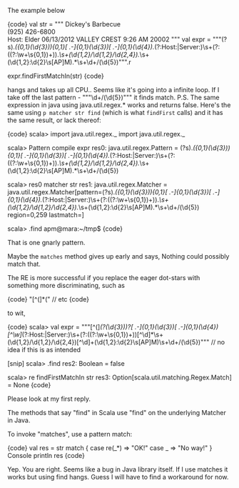 The example below 

{code}
val str = """              Dickey's Barbecue             
              (925) 426-6800              
Host: Elder                     06/13/2012
VALLEY CREST                       9:26 AM
                                     20002
                                          """
val expr = """(?s).*\({0,1}(\d{3})\){0,1}[ \.-]{0,1}(\d{3})[ \.-]{0,1}(\d{4}).*(?:Host:|Server:)\s+(?:((?:\w+\s{0,1})+)).*\s+(\d{1,2}/\d{1,2}/\d{2,4}).*\s+(\d{1,2}:\d{2}\s[AP]M).*\s+\d+/(\d{5})""".r

expr.findFirstMatchIn(str)
{code}

hangs and takes up all CPU.. Seems like it's going into a infinite loop. If I take off the last pattern - """\d+/(\d{5})""" it finds match.
P.S. The same expression in java using java.util.regex.* works and returns false.
Here's the same using `p matcher str find` (which is what `findFirst` calls) and it has the same result, or lack thereof:

{code}
scala> import java.util.regex._
import java.util.regex._

scala> Pattern compile expr
res0: java.util.regex.Pattern = (?s).*\({0,1}(\d{3})\){0,1}[ \.-]{0,1}(\d{3})[ \.-]{0,1}(\d{4}).*(?:Host:|Server:)\s+(?:((?:\w+\s{0,1})+)).*\s+(\d{1,2}/\d{1,2}/\d{2,4}).*\s+(\d{1,2}:\d{2}\s[AP]M).*\s+\d+/(\d{5})

scala> res0 matcher str
res1: java.util.regex.Matcher = java.util.regex.Matcher[pattern=(?s).*\({0,1}(\d{3})\){0,1}[ \.-]{0,1}(\d{3})[ \.-]{0,1}(\d{4}).*(?:Host:|Server:)\s+(?:((?:\w+\s{0,1})+)).*\s+(\d{1,2}/\d{1,2}/\d{2,4}).*\s+(\d{1,2}:\d{2}\s[AP]M).*\s+\d+/(\d{5}) region=0,259 lastmatch=]

scala> .find
apm@mara:~/tmp$ 
{code}

That is one gnarly pattern.

Maybe the `matches` method gives up early and says, Nothing could possibly match that.


The RE is more successful if you replace the eager dot-stars with something more discriminating, such as 

{code}
"[^(]*\("  // etc
{code}

to wit,

{code}
scala> val expr = """[^(]*\(?(\d{3})\)?[ \.-]{0,1}(\d{3})[ \.-]{0,1}(\d{4})[^\w]*(?:Host:|Server:)\s+(?:((?:\w+\s{0,1})+))[^\d]*\s+(\d{1,2}/\d{1,2}/\d{2,4})[^\d]+(\d{1,2}:\d{2}\s[AP]M)\s+\d+/(\d{5})"""   // no idea if this is as intended

[snip]
scala> .find
res2: Boolean = false

scala> re findFirstMatchIn str
res3: Option[scala.util.matching.Regex.Match] = None
{code}

Please look at my first reply.

The methods that say "find" in Scala use "find" on the underlying Matcher in Java.

To invoke "matches", use a pattern match:

{code}
  val res = str match {
    case re(_*) => "OK!"
    case _      => "No way!"
  }
  Console println res
{code}

Yep. You are right. Seems like a bug in Java library itself. If I use matches it works but using find hangs. Guess I will have to find a workaround for now.
